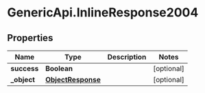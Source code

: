 # GenericApi.InlineResponse2004

## Properties

Name | Type | Description | Notes
------------ | ------------- | ------------- | -------------
**success** | **Boolean** |  | [optional] 
**_object** | [**ObjectResponse**](ObjectResponse.md) |  | [optional] 


